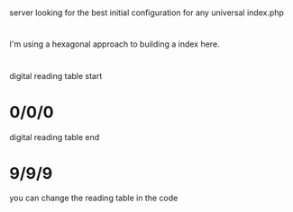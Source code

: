 # 
server looking for the best initial configuration for any universal index.php 
#
I'm using a hexagonal approach to building a index here. 
#
digital reading table start   
# 0/0/0
digital reading table end
# 9/9/9 
you can change the reading table in the code
